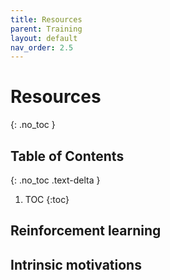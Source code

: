 ```yaml
---
title: Resources
parent: Training
layout: default
nav_order: 2.5
---
```


# Resources
{: .no_toc }


## Table of Contents
{: .no_toc .text-delta }

1. TOC
{:toc}

## Reinforcement learning

## Intrinsic motivations